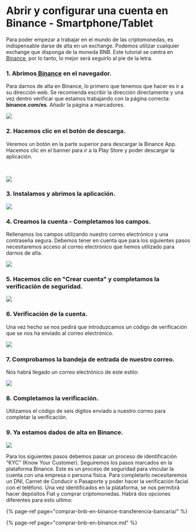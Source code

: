 # Abrir y configurar una cuenta en Binance - Smartphone/Tablet

Para poder empezar a trabajar en el mundo de las criptomonedas, es indispensable darse de alta en un exchange. Podemos utilizar cualquier exchange que disponga de la moneda BNB. Este tutorial se centra en[ Binance](https://www.binance.com/es), por lo tanto, lo mejor será seguirlo al pie de la letra.  


### 1. **Abrimos**[ **Binance**](https://www.binance.com/es) **en el navegador.**

Para darnos de alta en Binance, lo primero que tenemos que hacer es ir a su dirección web. Se recomienda escribir la dirección directamente y una vez dentro verificar que estamos trabajando con la página correcta: **binance.com/es**. Añadir la página a marcadores.



![](../../../../.gitbook/assets/binance1.jpg)

### 

### 2. Hacemos clic en el botón de descarga.

Veremos un botón en la parte superior para descargar la Binance App. Hacemos clic en el banner para ir a la Play Store y poder descargar la aplicación.

**​**

![](../../../../.gitbook/assets/binance2.jpg)



### 3. Instalamos y abrimos la aplicación.



![](../../../../.gitbook/assets/binance3.jpg)



### 4. Creamos la cuenta - Completamos los campos.

Rellenamos los campos utilizando nuestro correo electrónico y una contraseña segura. Debemos tener en cuenta que para los siguientes pasos necesitaremos acceso al correo electrónico que hemos utilizado para darnos de alta.



![](../../../../.gitbook/assets/binance_2%20%282%29%20%282%29%20%282%29%20%282%29%20%282%29%20%282%29%20%282%29%20%282%29%20%282%29%20%282%29%20%282%29%20%282%29%20%281%29.png)



### 5. Hacemos clic en "Crear cuenta" y completamos la verificación de seguridad.



![](../../../../.gitbook/assets/binance_4%20%282%29%20%282%29%20%282%29%20%282%29%20%282%29%20%282%29%20%282%29%20%282%29%20%282%29%20%282%29%20%282%29%20%282%29.png)



### 6. Verificación de la cuenta.

Una vez hecho se nos pedirá que introduzcamos un código de verificación que se nos ha enviado al correo electrónico.



![](../../../../.gitbook/assets/binance_5%20%281%29%20%281%29%20%281%29%20%281%29%20%281%29.png)



### 7. Comprobamos la bandeja de entrada de nuestro correo.

Nos habrá llegado un correo electrónico de este estilo:



![](../../../../.gitbook/assets/binance_6%20%281%29%20%281%29.png)



### 8. Completamos la verificación.

Utilizamos el código de seis dígitos enviado a nuestro correo para completar la verificación.



### 9. Ya estamos dados de alta en Binance.



![](../../../../.gitbook/assets/binance4.jpg)



Para los siguientes pasos debemos pasar un proceso de identificación “KYC” \(Know Your Customer\). Seguiremos los pasos marcados en la plataforma Binance. Este es un proceso de seguridad para vincular la cuenta con una empresa o persona física. Para completarlo necesitaremos un DNI, Carnet de Conducir o Pasaporte y poder hacer la verificación facial con el teléfono. Una vez identificados en la plataforma, se nos permitirá hacer depósitos Fiat y comprar criptomonedas. Habrá dos opciones diferentes para esto ultimo:

{% page-ref page="comprar-bnb-en-binance-transferencia-bancaria/" %}

{% page-ref page="comprar-bnb-en-binance.md" %}





